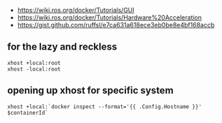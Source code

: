 - https://wiki.ros.org/docker/Tutorials/GUI
- https://wiki.ros.org/docker/Tutorials/Hardware%20Acceleration
- https://gist.github.com/ruffsl/e7ca631a618ece3eb0be8e4bf168accb


## for the lazy and reckless
    xhost +local:root
    xhost -local:root

##  opening up xhost for specific system
    xhost +local:`docker inspect --format='{{ .Config.Hostname }}' $containerId`